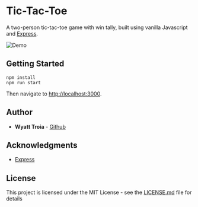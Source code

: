# Tic-Tac-Toe

A two-person tic-tac-toe game with win tally, built using vanilla Javascript and [Express](http://expressjs.com/).

![Demo](https://imgur.com/1C1nFuI.gif)

## Getting Started

```
npm install
npm run start
```
Then navigate to [http://localhost:3000](http://localhost:3000).

## Author

- **Wyatt Troia** - [Github](https://github.com/wyatt-troia)

## Acknowledgments

- [Express](http://expressjs.com/)

## License

This project is licensed under the MIT License - see the [LICENSE.md](https://github.com/wyatt-troia/mini-apps/blob/master/LICENSE.md) file for details
